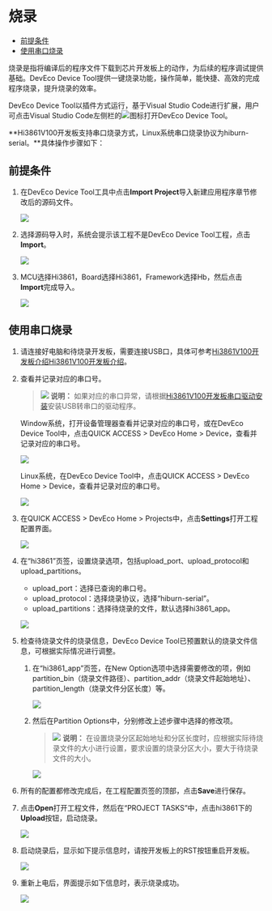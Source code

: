 # 烧录<a name="ZH-CN_TOPIC_0000001171934014"></a>

-   [前提条件](#section1535374111495)
-   [使用串口烧录](#section5551201122719)

烧录是指将编译后的程序文件下载到芯片开发板上的动作，为后续的程序调试提供基础。DevEco Device Tool提供一键烧录功能，操作简单，能快捷、高效的完成程序烧录，提升烧录的效率。

DevEco Device Tool以插件方式运行，基于Visual Studio Code进行扩展，用户可点击Visual Studio Code左侧栏的![](figures/2021-01-27_170334.png)图标打开DevEco Device Tool。

**Hi3861V100开发板支持串口烧录方式，Linux系统串口烧录协议为hiburn-serial。**具体操作步骤如下：

## 前提条件<a name="section1535374111495"></a>

1.  在DevEco Device Tool工具中点击**Import Project**导入新建应用程序章节修改后的源码文件。

    ![](figures/import-project.png)

2.  选择源码导入时，系统会提示该工程不是DevEco Device Tool工程，点击**Import**。

    ![](figures/import-project-confirm.png)

3.  MCU选择Hi3861，Board选择Hi3861，Framework选择Hb，然后点击**Import**完成导入。

    ![](figures/hi3861-import-projects.png)


## 使用串口烧录<a name="section5551201122719"></a>

1.  请连接好电脑和待烧录开发板，需要连接USB口，具体可参考[Hi3861V100开发板介绍](https://device.harmonyos.com/cn/docs/documentation/guide/quickstart-lite-introduction-hi3861-0000001105041324)[Hi3861V100开发板介绍](https://gitee.com/openharmony/docs/blob/master/zh-cn/device-dev/quick-start/quickstart-lite-introduction-hi3861.md)。
2.  查看并记录对应的串口号。

    >![](../public_sys-resources/icon-note.gif) **说明：** 
    >如果对应的串口异常，请根据[Hi3861V100开发板串口驱动安装](https://device.harmonyos.com/cn/docs/documentation/guide/hi3861-drivers-0000001058153433)安装USB转串口的驱动程序。

    Window系统，打开设备管理器查看并记录对应的串口号，或在DevEco Device Tool中，点击QUICK ACCESS \> DevEco Home \> Device，查看并记录对应的串口号。

    ![](figures/hi3861-record-the-serial-port-number.png)

    Linux系统，在DevEco Device Tool中，点击QUICK ACCESS \> DevEco Home \> Device，查看并记录对应的串口号。

    ![](figures/Snap23.png)

3.  在QUICK ACCESS \> DevEco Home \> Projects中，点击**Settings**打开工程配置界面。

    ![](figures/zh-cn_image_0000001222999125.png)

4.  在“hi3861”页签，设置烧录选项，包括upload\_port、upload\_protocol和upload\_partitions。

    -   upload\_port：选择已查询的串口号。
    -   upload\_protocol：选择烧录协议，选择“hiburn-serial”。
    -   upload\_partitions：选择待烧录的文件，默认选择hi3861\_app。

    ![](figures/zh-cn_image_0000001177798424.png)

5.  检查待烧录文件的烧录信息，DevEco Device Tool已预置默认的烧录文件信息，可根据实际情况进行调整。
    1.  在“hi3861\_app”页签，在New Option选项中选择需要修改的项，例如partition\_bin（烧录文件路径）、partition\_addr（烧录文件起始地址）、partition\_length（烧录文件分区长度）等。

        ![](figures/zh-cn_image_0000001177480146.png)

    2.  然后在Partition Options中，分别修改上述步骤中选择的修改项。

        >![](../public_sys-resources/icon-note.gif) **说明：** 
        >在设置烧录分区起始地址和分区长度时，应根据实际待烧录文件的大小进行设置，要求设置的烧录分区大小，要大于待烧录文件的大小。

        ![](figures/zh-cn_image_0000001223000051.png)

6.  所有的配置都修改完成后，在工程配置页签的顶部，点击**Save**进行保存。
7.  点击**Open**打开工程文件，然后在“PROJECT TASKS”中，点击hi3861下的**Upload**按钮，启动烧录。

    ![](figures/hi3861-upload.png)

8.  启动烧录后，显示如下提示信息时，请按开发板上的RST按钮重启开发板。

    ![](figures/zh-cn_image_0000001174595590.png)

9.  重新上电后，界面提示如下信息时，表示烧录成功。

    ![](figures/hi3861-burning-succeeded.png)


